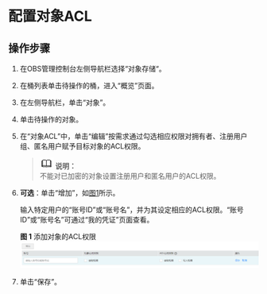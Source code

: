 # 配置对象ACL<a name="zh-cn_topic_0045829106"></a>

## 操作步骤<a name="section125891538184018"></a>

1.  在OBS管理控制台左侧导航栏选择“对象存储“。
2.  在桶列表单击待操作的桶，进入“概览”页面。
3.  在左侧导航栏，单击“对象”。
4.  单击待操作的对象。
5.  在“对象ACL”中，单击“编辑”按需求通过勾选相应权限对拥有者、注册用户组、匿名用户赋予目标对象的ACL权限。

    >![](public_sys-resources/icon-note.gif) **说明：**   
    >不能对已加密的对象设置注册用户和匿名用户的ACL权限。  

6.  **可选**：单击“增加”，如[图1](#fig3474335195326)所示。

    输入特定用户的“账号ID”或“账号名”，并为其设定相应的ACL权限。“账号ID”或“账号名”可通过“我的凭证”页面查看。

    **图 1**  添加对象的ACL权限<a name="fig3474335195326"></a>  
    ![](figures/添加对象的ACL权限.png "添加对象的ACL权限")

7.  单击“保存”。

